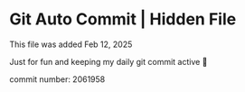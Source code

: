 # Git Auto Commit | Hidden File

This file was added Feb 12, 2025

Just for fun and keeping my daily git commit active 🤪

commit number: 2061958
